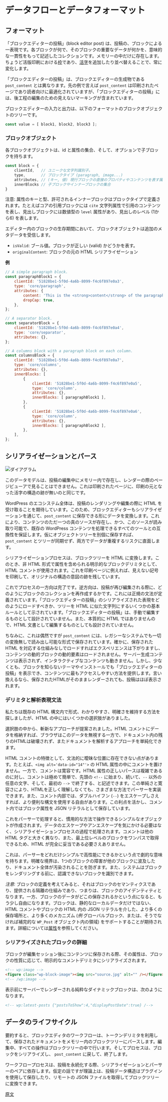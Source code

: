 <!--
# Data Flow and Data Format
 -->
# データフローとデータフォーマット

<!--
## The format
 -->
## フォーマット

<!--
A block editor post is the proper block-aware representation of a post: a collection of semantically consistent descriptions of what each block is and what its essential data is. This representation only ever exists in memory. It is the [chase](<https://en.wikipedia.org/wiki/Chase_(printing)>) in the typesetter's workshop, ever-shifting as [sorts](<https://en.wikipedia.org/wiki/Sort_(typesetting)>) are attached and repositioned.
 -->
「ブロックエディターの投稿」(block editor post) は、投稿の、ブロックによる一表現です。各ブロックが何で、そのブロックの重要なデータが何かを、意味的な一貫性をもって記述したコレクションです。メモリーの中だけに存在します。ちょうど活版印刷における[枠](<https://en.wikipedia.org/wiki/Chase_(printing)>)であり、[活字](<https://en.wikipedia.org/wiki/Sort_(typesetting)>)を追加したり並べ替えることで、常に変化します。

<!--
A block editor post is not the artifact it produces, namely the `post_content`. The latter is the printed page, optimized for the reader but retaining its invisible markings for later editing.
 -->
「ブロックエディターの投稿」は、ブロックエディターの生成物である `post_content` とは異なります。先の例で言えば `post_content` は印刷されたページであり読者向けに最適化されていますが、「ブロックエディターの投稿」には、後工程の編集のための見えないマーキングが含まれています。

<!--
The input and output of the block editor is a tree of block objects with the current format:
 -->
ブロックエディターの入力と出力は、以下のフォーマットのブロックオブジェクトのツリーです。

```js
const value = [ block1, block2, block3 ];
```

<!--
### The block object
 -->
### ブロックオブジェクト

<!--
Each block object has an id, a set of attributes and potentially a list of child blocks.
 -->
各ブロックオブジェクトは、id と属性の集合、そして、オプションで子ブロックを持ちます。

<!--
```js
const block = {
	clientId, // unique string identifier.
	type, // The block type (paragraph, image...)
	attributes, // (key, value) set of attributes representing the direct properties/content of the current block.
	innerBlocks, // An array of child blocks or inner blocks.
};
```
 -->
```js
const block = {
    clientId,   // ユニークな文字列識別子。
    type,       // ブロックタイプ (paragraph, image...)
    attributes, // (キー, 値) 現行ブロックの直接のプロパティやコンテンツを表す属性の集合
    innerBlocks // 子ブロックやインナーブロックの集合
}
```

<!--
Note the attributes keys and types, the allowed inner blocks are defined by the block type. For example, the core quote block has a `cite` string attribute representing the cite content while a heading block has a numeric `level` attribute, representing the level of the heading (1 to 6).
 -->
注意: 属性のキーと型、許可されるインナーブロックはブロックタイプで定義されます。たとえばコアの引用ブロックには `cite` 文字列属性で引用のコンテンツを表し、見出しブロックには数値型の `level` 属性があり、見出しのレベル (1から6) を表します。

<!--
During the lifecycle of the block in the editor, the block object can receive extra metadata:
 -->
エディター内のブロックの生存期間において、ブロックオブジェクトは追加のメタデータを受信します。

<!--
-   `isValid`: A boolean representing whether the block is valid or not;
-   `originalContent`: The original HTML serialization of the block.
 -->
 - `isValid`: ブール値。ブロックが正しい (valid) かどうかを表す。
 - `originalContent`: ブロックの元の HTML シリアライゼーション

<!--
**Examples**
 -->
**例**

```js
// A simple paragraph block.
const paragraphBlock1 = {
	clientId: '51828be1-5f0d-4a6b-8099-f4c6f897e0a3',
	type: 'core/paragraph',
	attributes: {
		content: 'This is the <strong>content</strong> of the paragraph block',
		dropCap: true,
	},
};

// A separator block.
const separatorBlock = {
	clientId: '51828be1-5f0d-4a6b-8099-f4c6f897e0a4',
	type: 'core/separator',
	attributes: {},
};

// A columns block with a paragraph block on each column.
const columnsBlock = {
	clientId: '51828be1-5f0d-4a6b-8099-f4c6f897e0a7',
	type: 'core/columns',
	attributes: {},
	innerBlocks: [
		{
			clientId: '51828be1-5f0d-4a6b-8099-f4c6f897e0a5',
			type: 'core/column',
			attributes: {},
			innerBlocks: [ paragraphBlock1 ],
		},
		{
			clientId: '51828be1-5f0d-4a6b-8099-f4c6f897e0a6',
			type: 'core/column',
			attributes: {},
			innerBlocks: [ paragraphBlock2 ],
		},
	],
};
```

<!--
## Serialization and Parsing
 -->
## シリアライゼーションとパース

<!--
![Diagram](https://docs.google.com/drawings/d/1iuownt5etcih7rMMvPvh0Mny8zUA1Z28saxjxaWmfJ0/pub?w=1234&h=453)
 -->
![ダイアグラム](https://docs.google.com/drawings/d/1iuownt5etcih7rMMvPvh0Mny8zUA1Z28saxjxaWmfJ0/pub?w=1234&h=453)

<!--
This data model, however, is something that lives in memory while editing a post. It's not visible to the page viewer when rendered, just like a printed page has no trace of the structure of the letters that produced it in the press.
 -->
このデータモデルは、投稿の編集中にメモリー内で存在し、レンダーの際のページビューアで見ることはできません。これは印刷されたページに、印刷の元となった活字の構造の跡が無いのと同じです。

<!--
Since the whole WordPress ecosystem has an expectation for receiving HTML when rendering or editing a post, the block editor transforms its data into something that can be saved in `post_content` through serialization. This assures that there's a single source of truth for the content, and that this source remains readable and compatible with all the tools that interact with WordPress content at the present. Were we to store the object tree separately, we would face the risk of `post_content` and the tree getting out of sync and the problem of data duplication in both places.
 -->
WordPress のエコシステム全体は、投稿のレンダリングや編集の際に HTML を受け取ることを期待しています。このため、ブロックエディターもシリアライゼーションを通じて、`post_content` に保存できる形にデータを変換します。これにより、コンテンツのただ一つの真のソースが存在し、かつ、このソースが読み取り可能で、既存の WordPress コンテンツを処理できるすべてのツールとの互換性を保証します。仮にオブジェクトツリーを別個に保存すれば、`post_content` とツリーが同期せず、両方でデータが重複するリスクに直面します。

<!--
Thus, the serialization process converts the block tree into HTML using HTML comments as explicit block delimiters—which can contain the attributes in non-HTML form. This is the act of printing invisible marks on the printed page that leave a trace of the original structured intention.
 -->
シリアライゼーションプロセスは、ブロックツリーを HTML に変換します。このとき、非 HTML 形式で属性を含められる明示的なブロックデリミタとして、HTML コメントが使用されます。これを印刷ページに例えれば、見えない記号を印刷して、オリジナルの構造の意図の跡を残しています。

<!--
This is one end of the process. The other is how to recreate the collection of blocks whenever a post is to be edited again. A formal grammar defines how the serialized representation of a block editor post should be loaded, just as some basic rules define how to turn the tree into an HTML-like string. The block editor's posts aren't designed to be edited by hand; they aren't designed to be edited as HTML documents because the block editor posts aren't HTML in essence.
 -->
これでプロセスの一方向は完了です。逆方向は、投稿が再び編集される際に、どのようにブロックのコレクションを再作成するかです。これには正規の文法が定義されています。「ブロックエディターの投稿」のシリアライズされた表現をどのようにロードすべきか、ツリーを HTML に似た文字列にするいくつかの基本ルールとして示されています。「ブロックエディターの投稿」は、手動で編集するものとして設計されていません。また、本質的に HTML ではありませんので、HTML 文書として編集するものとしても設計されていません。

<!--
They just happen, incidentally, to be stored inside of `post_content` in a way in which they require no transformation in order to be viewable by any legacy system. It's true that loading the stored HTML into a browser without the corresponding machinery might degrade the experience, and if it included dynamic blocks of content, the dynamic elements may not load, server-generated content may not appear, and interactive content may remain static. However, it at least protects against not being able to view block editor posts on themes and installations that are blocks-unaware, and it provides the most accessible way to the content. In other words, the post remains mostly intact even if the saved HTML is rendered as is.
 -->
ちなみに、これは偶然ですが `post_content` には、レガシーなシステムでも一切の変換無しで読み出し可能な形式で保存されています。確かに、保存された HTML を対応する仕組みなしでロードすればエクスペリエンスは下がりますし、コンテンツの動的ブロックの動的要素はロードされません。サーバー生成コンテンツは表示されず、インタラクティブなコンテンツも動きません。しかし、少なくとも、ブロックを知らないテーマやインストールでも「ブロックエディターの投稿」を表示でき、コンテンツに最もアクセスしやすい方法を提供します。言い換えるなら、保存されたHTMLがそのままレンダーされても、投稿はほぼ表示されます。

<!--
### Delimiters and Parsing Expression Grammar
 -->
### デリミタと解析表現文法

<!--
We chose instead to try to find a way to keep the formality, explicitness, and unambiguity in the existing HTML syntax. Within the HTML there were a number of options.
 -->
私たちは既存の HTML 構文内で形式、わかりやすさ、明確さを維持する方法を探しましたが、HTML の中にはいくつかの選択肢がありました。

<!--
Of these options, a novel approach was suggested: by storing data in HTML comments, we would know that we wouldn't break the rest of the HTML in the document, that browsers should ignore it, and that we could simplify our approach to parsing the document.
 -->
選択肢の中から、斬新なアプローチが提案されました。HTML コメントにデータを格納すれば、ブラウザはこのデータを無視する一方で、ドキュメント内の残りのHTMLは破壊されず、またドキュメントを解析するアプローチを単純化できます。

<!--
Unique to HTML comments is the fact that they cannot legitimately exist in ambiguous places, such as inside of HTML attributes like `<img alt='data-id="14"'>`. Comments are also quite permissive. Whereas HTML attributes are complicated to parse properly, comments are quite easily described by a leading `<!--` followed by anything except `--` until the first `--`. This simplicity and permissiveness means that the parser can be implemented in several ways without needing to understand HTML properly, and we have the liberty to use more convenient syntax inside of the comment—we only need to escape double-hyphen sequences. We take advantage of this in how we store block attributes: as JSON literals inside the comment.
 -->
HTML コメントの特徴として、文法的に曖昧な位置に存在できない点があります。たとえば、`<img alt='data-id="14"'>` の HTML 属性の中にコメントを置けません。一方で、コメントは寛容です。HTML 属性の正しいパースは複雑であるのに対し、コメントは極めて簡単で、先頭の `<!--` に始まり、続いて、`--` 以外の任意の文字、そして、最初の `-->` で終了する、と記述できます。この単純さと寛容さにより、HTMLを正しく理解しなくても、さまざまな方法でパーサーを実装できます。また、コメント内部では、ダブルハイフン (`--`) をエスケープしさえすれば、より便利な構文を使用する自由があります。この利点を活かし、コメント内ではブロック属性を JSON リテラルとして保存しています。

<!--
After running this through the parser, we're left with a simple object we can manipulate idiomatically, and we don't have to worry about escaping or unescaping the data. It's handled for us through the serialization process. Because the comments are so different from other HTML tags and because we can perform a first-pass to extract the top-level blocks, we don't actually depend on having fully valid HTML!
 -->
これをパーサーで処理すると、慣用的な方法で操作できるシンプルなオブジェクトが作成されます。データのエスケープやアンエスケープを気にかける必要はなく、シリアライゼーションプロセスの過程で処理されます。コメントは他の HTML タグと大きく異なり、また、最上位レベルのブロックをワンパスで取得できるため、HTML が完全に妥当である必要さえありません。

<!--
This has dramatic implications for how simple and performant we can make our parser. These explicit boundaries also protect damage in a single block from bleeding into other blocks or tarnishing the entire document. It also allows the system to identify unrecognized blocks before rendering them.
 -->
これは、パーサーをどれだけシンプルで高性能にできるかという点で劇的な意味を持ちます。明確な境界は、1つのブロックの障害が他のブロックに波及したり、ドキュメント全体が汚染されることを防ぎます。また、システムはブロックをレンダリングする前に、認識できないブロックを識別できます。

<!--
_N.B.:_ The defining aspects of blocks are their semantics and the isolation mechanism they provide: in other words, their identity. On the other hand, where their data is stored is a more liberal aspect. Blocks support more than just static local data (via JSON literals inside the HTML comment or within the block's HTML), and more mechanisms (_e.g._, global blocks or otherwise resorting to storage in complementary `WP_Post` objects) are expected. See [attributes](/docs/reference-guides/block-api/block-attributes.md) for details.
 -->
_注意:_ ブロックの定義を考えてみると、それはブロックのセマンティクスであり、提供される隔離の仕組みであり、つまりは、ブロックのアイデンティティとなります。一方、ブロックのデータがどこの保存されるかという点になると、もう少し自由になります。ブロックは、静的なローカルデータだけではない、HTML コメントやブロックの HTML 内の JSON リテラルを介した、より多くの保存場所と、より多くのメカニズム (_例_ グローバルブロック、または、そうでなければ補完的な `WP_Post` オブジェクト内の領域) をサポートすることが期待されます。詳細については[属性](https://ja.wordpress.org/team/handbook/block-editor/reference-guides/block-api/block-attributes/)を参照してください。

<!--
### The Anatomy of a Serialized Block
 -->
### シリアライズされたブロックの詳細

<!--
When blocks are saved to the content after the editing session, its attributes—depending on the nature of the block—are serialized to these explicit comment delimiters.
 -->
ブロックが編集セッション後にコンテンツに保存される際、その属性は、ブロックの性質に応じて、明示的なコメントデリミタにシリアライズされます。

```html
<!-- wp:image -->
<figure class="wp-block-image"><img src="source.jpg" alt="" /></figure>
<!-- /wp:image -->
```

<!--
A purely dynamic block that is to be server-rendered before display could look like this:
 -->
表示前にサーバーでレンダーされる純粋なダイナミックブロックは、次のようになります。

```html
<!-- wp:latest-posts {"postsToShow":4,"displayPostDate":true} /-->
```

<!--
## The Data Lifecycle
 -->
## データのライフサイクル

<!--
In summary, the block editor workflow parses the saved document to an in-memory tree of blocks, using token delimiters to help. During editing, all manipulations happen within the block tree. The process ends by serializing the blocks back to the `post_content`.
 -->
要約すると、ブロックエディタのワークフローは、トークンデリミタを利用して、保存されたドキュメントをメモリー内のブロックツリーにパースします。編集中、すべての操作はブロックツリーの中で行います。そしてプロセスは、ブロックをシリアライズし、 `post_content` に戻して、終了します。

<!--
The workflow process relies on a serialization/parser pair to persist posts. Hypothetically, the post data structure could be stored using a plugin or retrieved from a remote JSON file to be converted to the block tree.
 -->
ワークフロープロセスは、投稿を永続化する際、シリアライゼーションとパーサーのペアに依存します。仮定の話ですが理論上は、投稿データ構造はプラグインを使用して保存したり、リモートの JSON ファイルを取得してブロックツリーに変換できます。

[原文](https://github.com/WordPress/gutenberg/blob/trunk/docs/explanations/architecture/data-flow.md)
